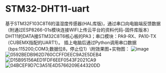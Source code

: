 # STM32-DHT11-uart
基于STM32F103C8T6的温湿度传感器(HAL库版)，通过串口向电脑端反馈数据（附通过ESP8266-01s模块连接WIFI上传云平台的资料代码-固件库版本）
DHT11的DATA接STM32C8T6核心板的PA3；串口模块：PA9-RX、PA10-TX（CUBEMX指配的UART1）。
插上电脑后通过Python调用串口数据（bps:115200;COM3;数据位8，停止位1）\\附效果图+实物图：
![image](https://user-images.githubusercontent.com/83332148/118969561-c4f10300-b99f-11eb-9686-7acf813b2fc5.png)
![0592BEDB962D760CCFFDEEC9A2E5DEB4](https://user-images.githubusercontent.com/83332148/118970119-72fcad00-b9a0-11eb-84f1-360f7414ff3b.jpg)
![D15B95156AED1FDF6EEF0543F2021CA9](https://user-images.githubusercontent.com/83332148/118970271-9e7f9780-b9a0-11eb-9767-8097fd9a761a.jpg)
![04BCEF9D7C3A51E4D5766209E44320DD](https://user-images.githubusercontent.com/83332148/118970169-81e35f80-b9a0-11eb-8369-1d42a78412f1.jpg)


